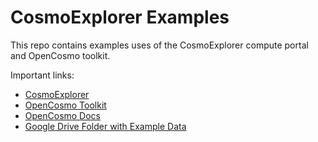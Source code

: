 CosmoExplorer Examples
======================

This repo contains examples uses of the CosmoExplorer compute portal and OpenCosmo toolkit.


Important links:

- [CosmoExplorer](https://cosmoexplorer.alcf.anl.gov)
- [OpenCosmo Toolkit](https://github.com/ArgoneCPAC/opencosmo)
- [OpenCosmo Docs](https://opencosmo.readthedocs.io)
- [Google Drive Folder with Example Data](https://drive.google.com/drive/folders/1CYmZ4sE-RdhRdLhGuYR3rFfgyA3M1mU-?usp=sharing)
